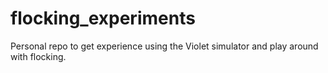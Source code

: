 # flocking_experiments
Personal repo to get experience using the Violet simulator and play around with flocking.
